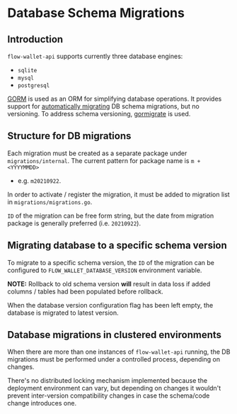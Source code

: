 # Database Schema Migrations

## Introduction

`flow-wallet-api` supports currently three database engines:
- `sqlite`
- `mysql`
- `postgresql`

[GORM](https://gorm.io/) is used as an ORM for simplifying database operations.
It provides support for [automatically
migrating](https://gorm.io/docs/migration.html) DB schema migrations, but no
versioning. To address schema versioning,
[gormigrate](https://github.com/go-gormigrate/gormigrate) is used.

## Structure for DB migrations

Each migration must be created as a separate package under
`migrations/internal`. The current pattern for package name is `m + <YYYYMMDD>`
- e.g. `m20210922`.

In order to activate / register the migration, it must be added to migration
list in `migrations/migrations.go`.


`ID` of the migration can be free form string, but the date from migration
package is generally preferred (i.e. `20210922`).

## Migrating database to a specific schema version

To migrate to a specific schema version, the `ID` of the migration can be
configured to `FLOW_WALLET_DATABASE_VERSION` environment variable.

**NOTE:** Rollback to old schema version **will** result in data loss if added
columns / tables had been populated before rollback.


When the database version configuration flag has been left empty, the database
is migrated to latest version.

## Database migrations in clustered environments

When there are more than one instances of `flow-wallet-api` running, the DB
migrations must be performed under a controlled process, depending on changes.

There's no distributed locking mechanism implemented because the deployment
environment can vary, but depending on changes it wouldn't prevent
inter-version compatibility changes in case the schema/code change introduces
one.
